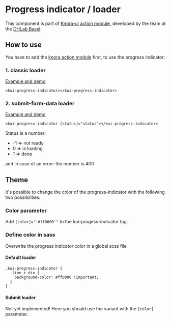 # Progress indicator / loader
This component is part of [Knora-ui](https://github.com/dhlab-basel/Knora-ui) [action module](https://www.npmjs.com/package/%40knora%2Faction), developed by the team at the [DHLab Basel](http://dhlab.unibas.ch).

## How to use
You have to add the [knora action module](https://www.npmjs.com/package/%40knora%2Faction) first, to use the progress indicator:

### 1. classic loader
[Example and demo](https://stackblitz.com/edit/knora-progress-indicator)

`<kui-progress-indicator></kui-progress-indicator>`

### 2. submit-form-data loader
[Example and demo](https://stackblitz.com/edit/knora-progress-indicator)

`<kui-progress-indicator [status]="status"></kui-progress-indicator>`

Status is a number:
* -1 => not ready
*  0 => is loading
*  1 => done

and in case of an error: the number is 400

## Theme 
It's possible to change the color of the progress-indicator with the following two possibilities:

### Color parameter
Add `[color]="'#ff0000'"` to the kui-progess-indicator tag.

### Define color in sass
Overwrite the progress indicator color in a global scss file

#### Default loader
```
.kui-progress-indicator {
  .line > div {
    background-color: #ff0000 !important;
  }
}
```

#### Submit loader 
Not yet implemented! Here you should use the variant with the `[color]` parameter.

